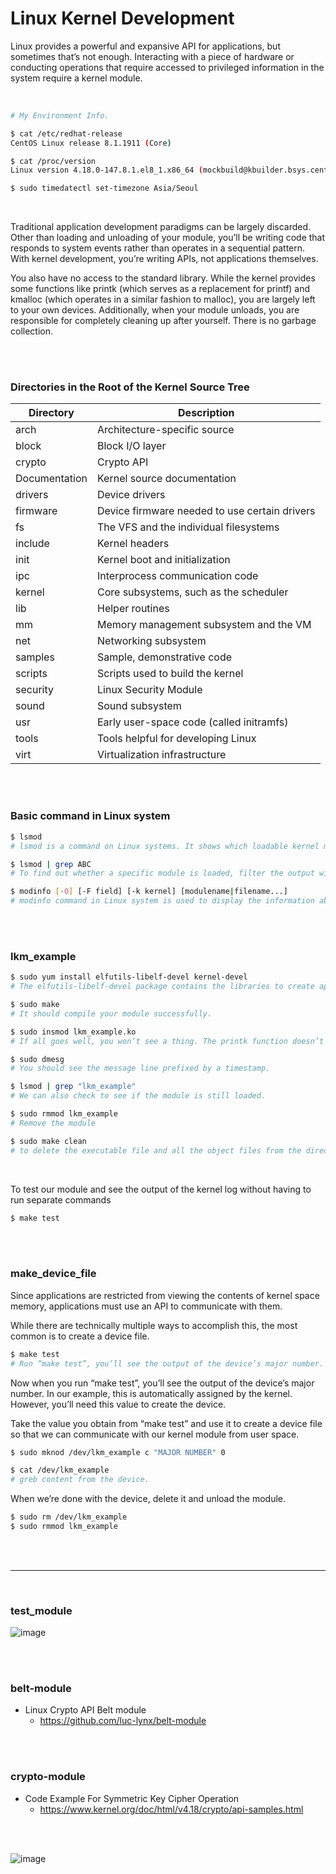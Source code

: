 # Linux Kernel Development

Linux provides a powerful and expansive API for applications, but sometimes that’s not enough. Interacting with a piece of hardware or conducting operations that require accessed to privileged information in the system require a kernel module.

<br/>

```bash
# My Environment Info.

$ cat /etc/redhat-release
CentOS Linux release 8.1.1911 (Core)

$ cat /proc/version
Linux version 4.18.0-147.8.1.el8_1.x86_64 (mockbuild@kbuilder.bsys.centos.org) (gcc version 8.3.1 20190507 (Red Hat 8.3.1-4) (GCC)) #1 SMP Thu Apr 9 13:49:54 UTC 2020

$ sudo timedatectl set-timezone Asia/Seoul
```

<br/>

Traditional application development paradigms can be largely discarded. Other than loading and unloading of your module, you’ll be writing code that responds to system events rather than operates in a sequential pattern. With kernel development, you’re writing APIs, not applications themselves.

You also have no access to the standard library. While the kernel provides some functions like printk (which serves as a replacement for printf) and kmalloc (which operates in a similar fashion to malloc), you are largely left to your own devices. Additionally, when your module unloads, you are responsible for completely cleaning up after yourself. There is no garbage collection.

<br/>

<br/>

### Directories in the Root of the Kernel Source Tree 

| Directory     | Description                                   |
| ------------- | --------------------------------------------- |
| arch          | Architecture-specific source                  |
| block         | Block I/O layer                               |
| crypto        | Crypto API                                    |
| Documentation | Kernel source documentation                   |
| drivers       | Device drivers                                |
| firmware      | Device firmware needed to use certain drivers |
| fs            | The VFS and the individual filesystems        |
| include       | Kernel headers                                |
| init          | Kernel boot and initialization                |
| ipc           | Interprocess communication code               |
| kernel        | Core subsystems, such as the scheduler        |
| lib           | Helper routines                               |
| mm            | Memory management subsystem and the VM        |
| net           | Networking subsystem                          |
| samples       | Sample, demonstrative code                    |
| scripts       | Scripts used to build the kernel              |
| security      | Linux Security Module                         |
| sound         | Sound subsystem                               |
| usr           | Early user-space code (called initramfs)      |
| tools         | Tools helpful for developing Linux            |
| virt          | Virtualization infrastructure                 |

<br/>

<br/>

### Basic command in Linux system

``` bash
$ lsmod
# lsmod is a command on Linux systems. It shows which loadable kernel modules are currently loaded.

$ lsmod | grep ABC
# To find out whether a specific module is loaded, filter the output with grep.

$ modinfo [-0] [-F field] [-k kernel] [modulename|filename...]
# modinfo command in Linux system is used to display the information about a Linux Kernel module.
```



<br/>

<br/>

### lkm_example

```bash
$ sudo yum install elfutils-libelf-devel kernel-devel
# The elfutils-libelf-devel package contains the libraries to create applications for handling compiled objects. libelf allows you to access the internals of the ELF object file format, so you can see the different sections of an ELF file.

$ sudo make
# It should compile your module successfully.

$ sudo insmod lkm_example.ko
# If all goes well, you won’t see a thing. The printk function doesn’t output to the console but rather the kernel log.

$ sudo dmesg
# You should see the message line prefixed by a timestamp.

$ lsmod | grep "lkm_example"
# We can also check to see if the module is still loaded.

$ sudo rmmod lkm_example
# Remove the module

$ sudo make clean
# to delete the executable file and all the object files from the directory
```

<br/>

To test our module and see the output of the kernel log without having to run separate commands

```bash
$ make test
```

<br/>

<br/>

### make_device_file

Since applications are restricted from viewing the contents of kernel space memory, applications must use an API to communicate with them.

While there are technically multiple ways to accomplish this, the most common is to create a device file.

```bash
$ make test
# Run “make test”, you’ll see the output of the device’s major number. 
```

Now when you run “make test”, you’ll see the output of the device’s major number. In our example, this is automatically assigned by the kernel. However, you’ll need this value to create the device.

Take the value you obtain from “make test” and use it to create a device file so that we can communicate with our kernel module from user space.

```bash
$ sudo mknod /dev/lkm_example c "MAJOR NUMBER" 0

$ cat /dev/lkm_example
# greb content from the device.
```

When we’re done with the device, delete it and unload the module.

```bash
$ sudo rm /dev/lkm_example
$ sudo rmmod lkm_example
```

<br/>

<br/>

-----------

<br/>

### test_module

![image](https://user-images.githubusercontent.com/41619898/86996799-8fa85000-c1e7-11ea-9474-629c62e31303.png)

<br/>

<br/>

### belt-module

- Linux Crypto API Belt module
  - https://github.com/luc-lynx/belt-module

<br/>

<br/>

### crypto-module

- Code Example For Symmetric Key Cipher Operation
  - https://www.kernel.org/doc/html/v4.18/crypto/api-samples.html

<br/>

<br/>

![image](https://user-images.githubusercontent.com/41619898/87017717-4d910580-c20b-11ea-96bf-dfafdfbe73e0.png)